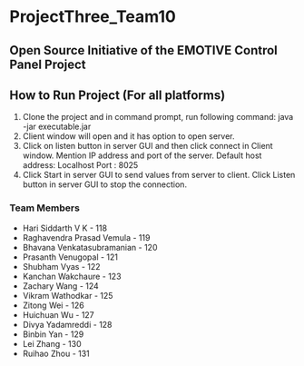 # ProjectThree_Team10

## Open Source Initiative of the EMOTIVE Control Panel Project

## How to Run Project (For all platforms)
1. Clone the project and in command prompt, run following command:
   java -jar executable.jar 
2. Client window will open and it has option to open server.
3. Click on listen button in server GUI and then click connect in Client window.
   Mention IP address and port of the server.
   Default host address: Localhost 
   Port : 8025
4. Click Start in server GUI to send values from server to client.
   Click Listen button in server GUI to stop the connection.
 
### Team Members

* Hari Siddarth V K - 118
* Raghavendra Prasad Vemula - 119
* Bhavana Venkatasubramanian - 120
* Prasanth Venugopal - 121
* Shubham Vyas - 122
* Kanchan Wakchaure - 123
* Zachary Wang - 124
* Vikram Wathodkar - 125
* Zitong Wei - 126
* Huichuan Wu - 127
* Divya Yadamreddi - 128
* Binbin Yan - 129
* Lei Zhang - 130
* Ruihao Zhou - 131



